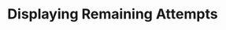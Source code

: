 ---
title: Displaying Remaining Attempts
redirect_to: "/releases/v5.0.1/authors/assessment_displaying_attempts"
---